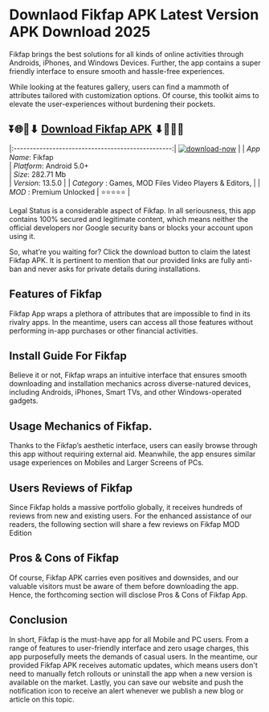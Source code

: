 # Downlaod Fikfap APK Latest Version APK Download 2025

Fikfap brings the best solutions for all kinds of online activities through Androids, iPhones, and Windows Devices. Further, the app contains a super friendly interface to ensure smooth and hassle-free experiences.

While looking at the features gallery, users can find a mammoth of attributes tailored with customization options. Of course, this toolkit aims to elevate the user-experiences without burdening their pockets.

## ⏬🌐📌⬇ [Download Fikfap APK](https://www.fikfapapps.com/) ⬇📌🌐⏬

|:-------------------------------------------------:|
[![download-now](https://github.com/user-attachments/assets/22657e67-9d2d-46af-a41a-5d365d2ddc1f)](https://www.fikfapapps.com/)  |
| *App Name*: Fikfap                     
| *Platform*: Android 5.0+                     
| *Size*: 282.71 Mb                                                  
| *Version*: 13.5.0    |
| *Category* : Games, MOD Files Video Players & Editors, |
| *MOD* : Premium Unlocked
| ⭐⭐⭐⭐⭐ |

Legal Status is a considerable aspect of Fikfap. In all seriousness, this app contains 100% secured and legitimate content, which means neither the official developers nor Google security bans or blocks your account upon using it. 

So, what’re you waiting for? Click the download button to claim the latest Fikfap APK. It is pertinent to mention that our provided links are fully anti-ban and never asks for private details during installations. 

## Features of Fikfap

Fikfap App wraps a plethora of attributes that are impossible to find in its rivalry apps. In the meantime, users can access all those features without performing in-app purchases or other financial activities.

## Install Guide For Fikfap

Believe it or not, Fikfap wraps an intuitive interface that ensures smooth downloading and installation mechanics across diverse-natured devices, including Androids, iPhones, Smart TVs, and other Windows-operated gadgets.

## Usage Mechanics of Fikfap. 

Thanks to the Fikfap’s aesthetic interface, users can easily browse through this app without requiring external aid. Meanwhile, the app ensures similar usage experiences on Mobiles and Larger Screens of PCs.

## Users Reviews of Fikfap

Since Fikfap holds a massive portfolio globally, it receives hundreds of reviews from new and existing users. For the enhanced assistance of our readers, the following section will share a few reviews on Fikfap MOD Edition

## Pros & Cons of Fikfap

Of course, Fikfap APK carries even positives and downsides, and our valuable visitors must be aware of them before downloading the app. Hence, the forthcoming section will disclose Pros & Cons of Fikfap App.

## Conclusion

In short, Fikfap is the must-have app for all Mobile and PC users. From a range of features to user-friendly interface and zero usage charges, this app purposefully meets the demands of casual users. In the meantime, our provided Fikfap APK receives automatic updates, which means users don't need to manually fetch rollouts or uninstall the app when a new version is available on the market. Lastly, you can save our website and push the notification icon to receive an alert whenever we publish a new blog or article on this topic. 
